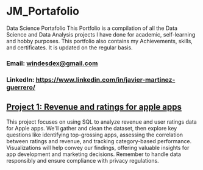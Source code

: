 # JM_Portafolio
Data Science Portafolio
This Portfolio is a compilation of all the Data Science and Data Analysis projects I have done for academic, self-learning and hobby purposes. This portfolio also contains my Achievements, skills, and certificates. It is updated on the regular basis.

### Email: windesdex@gmail.com

### LinkedIn: https://www.linkedin.com/in/javier-martinez-guerrero/


## [Project 1: Revenue and ratings for apple apps]() 

This project focuses on using SQL to analyze revenue and user ratings data for Apple apps. We'll gather and clean the dataset, then explore key questions like identifying top-grossing apps, assessing the correlation between ratings and revenue, and tracking category-based performance. Visualizations will help convey our findings, offering valuable insights for app development and marketing decisions. Remember to handle data responsibly and ensure compliance with privacy regulations.

